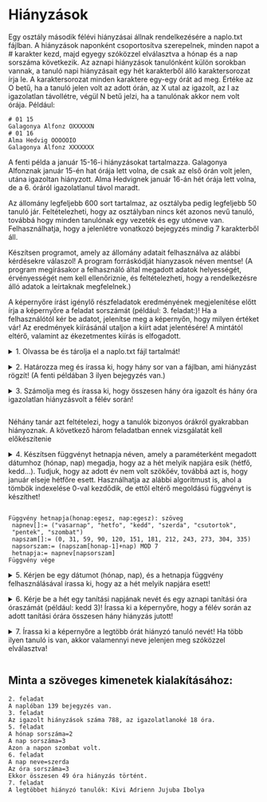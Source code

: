 # Hiányzások

Egy osztály második félévi hiányzásai állnak rendelkezésére a naplo.txt fájlban. A hiányzások naponként csoportosítva szerepelnek, minden napot a # karakter kezd, majd egyegy szóközzel elválasztva a hónap és a nap sorszáma következik. Az aznapi hiányzások tanulónként külön sorokban vannak, a tanuló napi hiányzásait egy hét karakterből álló karaktersorozat írja le. A karaktersorozat minden karaktere egy-egy órát ad meg. Értéke az O betű, ha a tanuló jelen volt az adott órán, az X utal az igazolt, az I az igazolatlan távollétre, végül N betű jelzi, ha a tanulónak akkor nem volt órája. Például: 

```
# 01 15
Galagonya Alfonz OXXXXXN
# 01 16
Alma Hedvig OOOOOIO
Galagonya Alfonz XXXXXXX
```

A fenti példa a január 15-16-i hiányzásokat tartalmazza. Galagonya Alfonznak január 15-én hat órája lett volna, de csak az első órán volt jelen, utána igazoltan hiányzott. Alma Hedvignek január 16-án hét órája lett volna, de a 6. óráról igazolatlanul távol maradt. 

Az állomány legfeljebb 600 sort tartalmaz, az osztályba pedig legfeljebb 50 tanuló jár. Feltételezheti, hogy az osztályban nincs két azonos nevű tanuló, továbbá hogy minden tanulónak egy vezeték és egy utóneve van. Felhasználhatja, hogy a jelenlétre vonatkozó bejegyzés mindig 7 karakterből áll. 

Készítsen programot, amely az állomány adatait felhasználva az alábbi kérdésekre válaszol! A program forráskódját hianyzasok néven mentse! (A program megírásakor a felhasználó által megadott adatok helyességét, érvényességét nem kell ellenőriznie, és feltételezheti, hogy a rendelkezésre álló adatok a leírtaknak megfelelnek.)

A képernyőre írást igénylő részfeladatok eredményének megjelenítése előtt írja a képernyőre a feladat sorszámát (például: 3. feladat:)! Ha a felhasználótól kér be adatot, jelenítse meg a képernyőn, hogy milyen értéket vár! Az eredmények kiírásánál utaljon a kiírt adat jelentésére! A mintától eltérő, valamint az ékezetmentes kiírás is elfogadott.

<details>
<summary>
1. Olvassa be és tárolja el a naplo.txt fájl tartalmát! <p>
</summary>


`1. feladat`
```python
napló = []
 
forrásfájl = open('naplo.txt')
for sor in forrásfájl:
    sor = sor.strip().split()
    if sor[0] == '#': #dátumot találtunk
        hónap = int(sor[1])
        nap = int(sor[2])
    else: #hiányzás-bejegyzést találtunk
        vezetéknév = sor[0]
        keresztnév = sor[1]
        hiányzás = sor[2]
        napló.append([hónap, nap, vezetéknév + ' ' + keresztnév, hiányzás])
forrásfájl.close()
```

<hr/>
</details>

<details>
<summary>
2. Határozza meg és írassa ki, hogy hány sor van a fájlban, ami hiányzást rögzít! (A fenti példában 3 ilyen bejegyzés van.)  <p>
</summary>


`2. feladat`
```python
print('2. feladat')
print('A naplóban', len(napló), 'bejegyzés van.')
```

<hr/>
</details>

<details>
<summary>
3. Számolja meg és írassa ki, hogy összesen hány óra igazolt és hány óra igazolatlan hiányzásvolt a félév során!  <p>
</summary>


`3. feladat`
```python
print('3. feladat')
igazolt = 0
igazolatlan = 0
for bejegyzés in napló:
    igazolt += bejegyzés[3].count('X')
    igazolatlan += bejegyzés[3].count('I')
print('Az igazolt hiányzások száma', igazolt, 'az igazolatlanoké', igazolatlan, 'óra.')
 
```

<hr/>
</details>

Néhány tanár azt feltételezi, hogy a tanulók bizonyos órákról gyakrabban hiányoznak. A következő három feladatban ennek vizsgálatát kell előkészítenie

<details>
<summary>
4. Készítsen függvényt hetnapja néven, amely a paraméterként megadott dátumhoz (hónap, nap) megadja, hogy az a hét melyik napjára esik (hétfő, kedd…). Tudjuk, hogy az adott év nem volt szökőév, továbbá azt is, hogy január elseje hétfőre esett. Használhatja az alábbi algoritmust is, ahol a tömbök indexelése 0-val kezdődik, de ettől eltérő megoldású függvényt is készíthet!  <p>
</summary>




`4. feladat`
```python
def hetnapja(honap, nap):
    napnev = ["vasarnap", "hetfo", "kedd", "szerda", "csutortok", 'pentek', "szombat"]
    napszam = [0, 31, 59, 90, 120, 151, 181, 212, 243, 273, 304, 335]
    napsorszam = (napszam[honap-1]+nap) % 7
    hetnapja = napnev[napsorszam]
    return hetnapja
```

<hr/>
</details>

```
Függvény hetnapja(honap:egesz, nap:egesz): szöveg
 napnev[]:= ("vasarnap", "hetfo", "kedd", "szerda", "csutortok",
 "pentek", "szombat")
 napszam[]:= (0, 31, 59, 90, 120, 151, 181, 212, 243, 273, 304, 335)
 napsorszam:= (napszam[honap-1]+nap) MOD 7
 hetnapja:= napnev[napsorszam]
Függvény vége
```

<details>
<summary>
5. Kérjen be egy dátumot (hónap, nap), és a hetnapja függvény felhasználásával írassa ki, hogy az a hét melyik napjára esett!  <p>
</summary>


`5. feladat`
```python
hónap = int(input('5. feladat\nA hónap sorszáma='))
nap = int(input('A nap sorszáma='))
print('Azon a napon', hetnapja(hónap, nap), 'volt.')
```

<hr/>
</details>

<details>
<summary>
6. Kérje be a hét egy tanítási napjának nevét és egy aznapi tanítási óra óraszámát (például: kedd 3)! Írassa ki a képernyőre, hogy a félév során az adott tanítási órára összesen hány hiányzás jutott!  <p>
</summary>


`6. feladat`
```python
napneve = input('6. feladat\nA nap neve=')
órasorszáma = int(input('Az óra sorszáma='))
hiányzások = 0
for bejegyzés in napló:
    if hetnapja(bejegyzés[0], bejegyzés[1]) == napneve:
        if bejegyzés[3][órasorszáma-1] in ['X', 'I']:
        hiányzások += 1
print('Ekkor összesen', hiányzások, 'óra hiányzás történt.')
```

<hr/>
</details>

<details>
<summary>
7. Írassa ki a képernyőre a legtöbb órát hiányzó tanuló nevét! Ha több ilyen tanuló is van, akkor valamennyi neve jelenjen meg szóközzel elválasztva! <p>
</summary>


`7. feladat`
```python
print('7. feladat:')
 
névhalmaz = set()
for bejegyzés in napló:
    névhalmaz.add(bejegyzés[2])
 
hiányzáslista = []
for név in névhalmaz:
    hiányzások = 0
    for bejegyzés in napló:
        if bejegyzés[2] == név:
            hiányzások = hiányzások + bejegyzés[3].count('X') + bejegyzés[3].count('I')
    hiányzáslista.append([név, hiányzások])
 
legnagyobb_hiányzás = 0
for bejegyzés in hiányzáslista:
    if bejegyzés[1] > legnagyobb_hiányzás:
    legnagyobb_hiányzás = bejegyzés[1]
 
legtöbbet_hiányzók = []
for bejegyzés in hiányzáslista:
    if bejegyzés[1] == legnagyobb_hiányzás:
        legtöbbet_hiányzók.append(bejegyzés[0])
 
print('A legtöbbet hiányzók:', ' '.join(legtöbbet_hiányzók))
```

<hr/>
</details>

## Minta a szöveges kimenetek kialakításához: 

```
2. feladat
A naplóban 139 bejegyzés van.
3. feladat
Az igazolt hiányzások száma 788, az igazolatlanoké 18 óra.
5. feladat
A hónap sorszáma=2
A nap sorszáma=3
Azon a napon szombat volt.
6. feladat
A nap neve=szerda
Az óra sorszáma=3
Ekkor összesen 49 óra hiányzás történt.
7. feladat
A legtöbbet hiányzó tanulók: Kivi Adrienn Jujuba Ibolya
```
